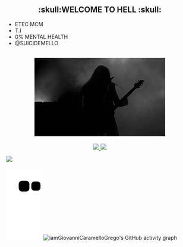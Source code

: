 <h2 align="center">:skull:WELCOME TO HELL :skull:</h2>


-   ETEC MCM
-   T.I
-   0% MENTAL HEALTH
-   @SUICIDEMELLO

<br>
<div align="center">
  <img width="70%" src="https://github.com/iamGiovanniCaramelloGrego/iamGiovanniCaramelloGrego/blob/main/METAL.gif">
</div>

<br>

<div align="center">
  <a href="https://github.com/iamGiovanniCaramelloGrego">
  <img height="180em" src="https://github-readme-stats.vercel.app/api?username=iamGiovanniCaramelloGrego&show_icons=true&theme=dark&include_all_commits=true&count_private=true"/>
  <img height="180em" src="https://github-readme-stats.vercel.app/api/top-langs/?username=iamGiovanniCaramelloGrego&layout=compact&langs_count=7&theme=dark"/>
</div>
 
 
<div> 
  
  <a href="https://instagram.com/suicidemello" target="_blank"><img src="https://img.shields.io/badge/-Instagram-%23E4405F?style=for-the-badge&logo=instagram&logoColor=white" target="_blank"></a>
 	
 
  ![Snake animation](https://github.com/rafaballerini/rafaballerini/blob/output/github-contribution-grid-snake.svg)
  ![iamGiovanniCaramelloGrego's GitHub activity graph](https://activity-graph.herokuapp.com/graph?username=iamGiovanniCaramelloGrego&hide_border=true&theme=github-light)

 
</div>
